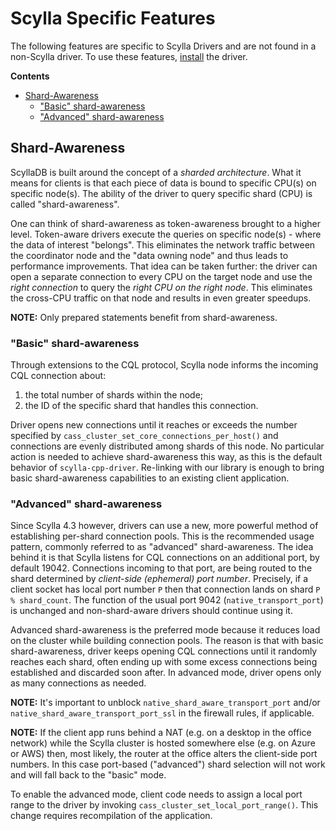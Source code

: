 # Scylla Specific Features

The following features are specific to Scylla Drivers and are not found in a non-Scylla driver. To use these features, [install](http://cpp-driver.docs.scylladb.com/master/topics/installation/index.html) the driver. 

**Contents**
  * [Shard-Awareness](#shard-awareness)
    * ["Basic" shard-awareness](#basic-shard-awareness)
    * ["Advanced" shard-awareness](#advanced-shard-awareness)

## Shard-Awareness

ScyllaDB is built around the concept of a *sharded architecture*. What it means for
clients is that each piece of data is bound to specific CPU(s) on specific
node(s). The ability of the driver to query specific shard (CPU) is called
"shard-awareness".

One can think of shard-awareness as token-awareness brought to a higher level.
Token-aware drivers execute the queries on specific node(s) - where the data
of interest "belongs". This eliminates the network traffic between the
coordinator node and the "data owning node" and thus leads to performance
improvements. That idea can be taken further: the driver can open a separate
connection to every CPU on the target node and use the *right connection* to
query the *right CPU on the right node*. This eliminates the cross-CPU traffic
on that node and results in even greater speedups.

**NOTE:** Only prepared statements benefit from shard-awareness.

### "Basic" shard-awareness

Through extensions to the CQL protocol, Scylla node informs the incoming CQL
connection about:

1. the total number of shards within the node;
2. the ID of the specific shard that handles this connection.

Driver opens new connections until it reaches or exceeds the number specified
by `cass_cluster_set_core_connections_per_host()` and connections are evenly
distributed among shards of this node. No particular action is needed to
achieve shard-awareness this way, as this is the default behavior
of `scylla-cpp-driver`. Re-linking with our library is enough to bring basic
shard-awareness capabilities to an existing client application.

### "Advanced" shard-awareness

Since Scylla 4.3 however, drivers can use a new, more powerful method of
establishing per-shard connection pools. This is the recommended usage pattern,
commonly referred to as "advanced" shard-awareness. The idea behind it is that
Scylla listens for CQL connections on an additional port, by default 19042.
Connections incoming to that port, are being routed to the shard determined by
*client-side (ephemeral) port number*. Precisely, if a client socket has local
port number `P` then that connection lands on shard `P % shard_count`. The
function of the usual port 9042 (`native_transport_port`) is unchanged and
non-shard-aware drivers should continue using it.

Advanced shard-awareness is the preferred mode because it reduces load on
the cluster while building connection pools. The reason is that with basic
shard-awareness, driver keeps opening CQL connections until it randomly reaches
each shard, often ending up with some excess connections being established and
discarded soon after. In advanced mode, driver opens only as many connections
as needed.

**NOTE:** It's important to unblock `native_shard_aware_transport_port` and/or
`native_shard_aware_transport_port_ssl` in the firewall rules, if applicable.

**NOTE:** If the client app runs behind a NAT (e.g. on a desktop in the office
network) while the Scylla cluster is hosted somewhere else (e.g. on Azure or
AWS) then, most likely, the router at the office alters the client-side port
numbers. In this case port-based ("advanced") shard selection will not work and
will fall back to the "basic" mode.

To enable the advanced mode, client code needs to assign a local port range to
the driver by invoking `cass_cluster_set_local_port_range()`. This change
requires recompilation of the application.

